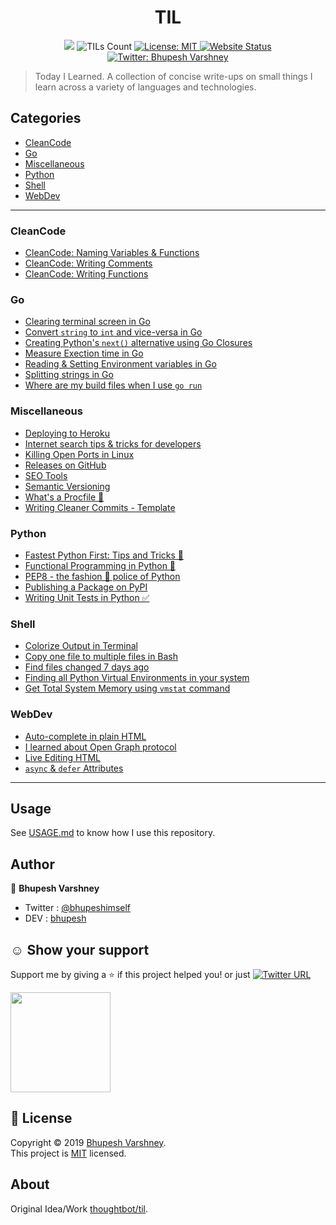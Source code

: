 
<h1 align="center">TIL</h1>
<p align="center">
  <img src="https://repository-images.githubusercontent.com/192476462/fdd6ce80-0b94-11ea-8b50-812ee66b0599" />
  <img alt="TILs Count" src="https://img.shields.io/badge/dynamic/json.svg?color=orange&label=TILs&query=count&url=https%3A%2F%2Fraw.githubusercontent.com%2FBhupesh-V%2Ftil%2Fmaster%2Fcount.json">
  <a href="https://github.com/Bhupesh-V/til/blob/master/LICENSE">
    <img alt="License: MIT" src="https://img.shields.io/github/license/Bhupesh-V/til" target="_blank" />
  </a>
  <a href="https://bhupesh.codes/til/">
    <img alt="Website Status" src="https://img.shields.io/website?down_color=red&down_message=offline&up_color=orange&up_message=online&url=https%3A%2F%2Fbhupesh.codes%2Ftil%2F" />
  </a>
  <a href="https://twitter.com/bhupeshimself">
    <img alt="Twitter: Bhupesh Varshney" src="https://img.shields.io/twitter/follow/bhupeshimself.svg?style=social" target="_blank" />
  </a>
</p>

> Today I Learned.
A collection of concise write-ups on small things I learn across a variety of 
languages and technologies.




## Categories
* [CleanCode](#CleanCode)
* [Go](#Go)
* [Miscellaneous](#Miscellaneous)
* [Python](#Python)
* [Shell](#Shell)
* [WebDev](#WebDev)

---

### CleanCode

- [CleanCode: Naming Variables & Functions](CleanCode/cleancode-naming.md)
- [CleanCode: Writing Comments](CleanCode/write-clean-comments.md)
- [CleanCode: Writing Functions](CleanCode/cleancode-writing-functions.md)

### Go

- [Clearing terminal screen in Go](Go/clear-terminal-screen-in-go.md)
- [Convert `string` to `int` and vice-versa in Go](Go/string-to-int-and-vice-versa.md)
- [Creating Python's `next()` alternative using Go Closures](Go/python-next-alternative-go-clousers.md)
- [Measure Exection time in Go](Go/measure-execution-time-in-go.md)
- [Reading & Setting Environment variables in Go](Go/reading-and-setting-environment-variables-in-go.md)
- [Splitting strings in Go](Go/split-strings-in-go.md)
- [Where are my build files when I use `go run`](Go/where-are-my-build-files-when-i-use-go-run.md)

### Miscellaneous

- [Deploying to Heroku](Miscellaneous/deploy-to-heroku.md)
- [Internet search tips & tricks for developers](Miscellaneous/internet-search-tricks-tips-for-developers.md)
- [Killing Open Ports in Linux](Miscellaneous/kill-open-ports-linux.md)
- [Releases on GitHub](Miscellaneous/making-releases-github-gittag.md)
- [SEO Tools](Miscellaneous/seo-tools.md)
- [Semantic Versioning](Miscellaneous/semantic-versioning.md)
- [What's a Procfile 👀](Miscellaneous/creating-procfile-in-heroku.md)
- [Writing Cleaner Commits - Template](Miscellaneous/write-clean-commits-template.md)

### Python

- [Fastest Python First: Tips and Tricks 🏃](Python/faster-python-tips-and-tricks.md)
- [Functional Programming in Python 🐍](Python/functional-programming-in-python.md)
- [PEP8 - the fashion 💃 police of Python](Python/pep8.md)
- [Publishing a Package on PyPI](Python/publishing-a-package-on-pypi.md)
- [Writing Unit Tests in Python ✅](Python/writing-tests-in-python-using-unittest.md)

### Shell

- [Colorize Output in Terminal](Shell/colorize-output-in-terminal-bash.md)
- [Copy one file to multiple files in Bash](Shell/copy-one-file-to-multiple-files.md)
- [Find files changed 7 days ago](Shell/find-files-changed-7-days-ago.md)
- [Finding all Python Virtual Environments in your system](Shell/find-all-python-virtual-environments-in-your-system.md)
- [Get Total System Memory using `vmstat` command](Shell/total-memory-using-vmstat.md)

### WebDev

- [Auto-complete in plain HTML](WebDev/html-datalist-auto-complete.md)
- [I learned about Open Graph protocol](WebDev/OpenGraph.md)
- [Live Editing HTML](WebDev/live-edit-html.md)
- [`async` & `defer` Attributes](WebDev/async-defer-html-javascript.md)

---

## Usage

See [USAGE.md](https://github.com/Bhupesh-V/til/blob/master/USAGE.md) to know how I use this repository.

## Author

👤 **Bhupesh Varshney**

- Twitter : [@bhupeshimself](https://twitter.com/bhupeshimself)
- DEV : [bhupesh](https://dev.to/bhupesh)


## ☺️ Show your support

Support me by giving a ⭐️ if this project helped you! or just [![Twitter URL](https://img.shields.io/twitter/url?style=social&url=https%3A%2F%2Fgithub.com%2FBhupesh-V%2Ftil%2F)](https://twitter.com/intent/tweet?url=https://github.com/Bhupesh-V/til&text=til%20via%20@bhupeshimself)

<a href="https://www.patreon.com/bhupesh">
  <img src="https://c5.patreon.com/external/logo/become_a_patron_button@2x.png" width="160">
</a>

## 📝 License

Copyright © 2019 [Bhupesh Varshney](https://github.com/Bhupesh-V).<br />
This project is [MIT](https://github.com/Bhupesh-V/til/blob/master/LICENSE) licensed.

## About

Original Idea/Work [thoughtbot/til](https://github.com/thoughtbot/til).
